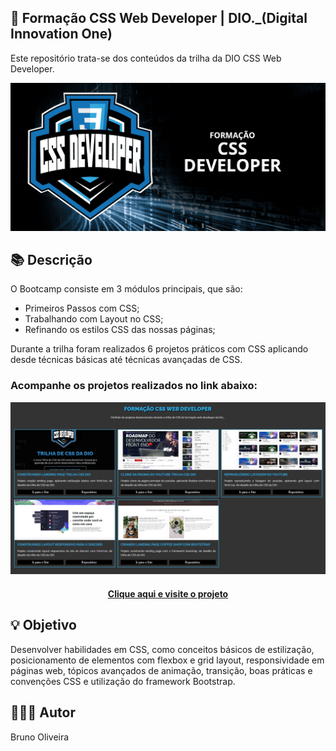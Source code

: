 ## 📝 Formação CSS Web Developer | DIO._(Digital Innovation One)
Este repositório trata-se dos conteúdos da trilha da DIO  CSS Web Developer.

![screenshot](./assets/images/css-developer.png)
## 📚 Descrição
O Bootcamp consiste em 3 módulos principais, que são:
- Primeiros Passos com CSS;
- Trabalhando com Layout no CSS;
- Refinando os estilos CSS das nossas páginas;

Durante a trilha foram realizados 6 projetos práticos com CSS aplicando desde técnicas básicas até técnicas avançadas de CSS.
### Acompanhe os projetos realizados no link abaixo:

![screenshot](./assets/images/desktop-preview-00.jpg)

<h4 align="center"><a href="https://brunooliveira16.github.io/Formacao-CSS-Web-Developer-DIO/" target="_blank">Clique aqui e visite o projeto</a></h4>

## 💡 Objetivo
Desenvolver habilidades em CSS, como conceitos básicos de estilização, posicionamento de elementos com flexbox e grid layout, responsividade em páginas web, tópicos avançados de animação, transição, boas práticas e convenções CSS e utilização do framework Bootstrap.

## 🙋🏻‍♂️ Autor
Bruno Oliveira
